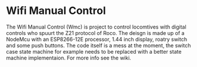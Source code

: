 Wifi Manual Control
=====================

The Wifi Manual Control (Wmc) is project to control locomtives with digital controls who spuurt the Z21 protocol of Roco. 
The deisgn is made up of a NodeMcu with an ESP8266-12E processor, 1.44 inch display, roatry switch and some push buttons. 
The code itself is a mess at the moment, the switch case state machine for example needs to be replaced with a better state machine implementaion.
For more info see the wiki. 